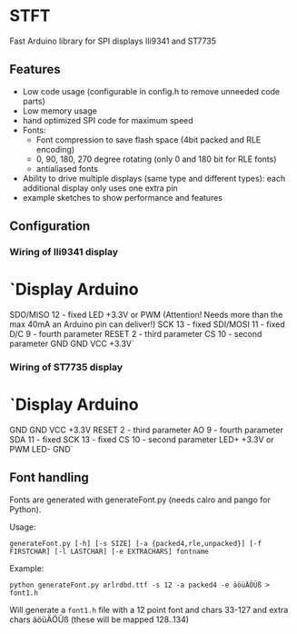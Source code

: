 STFT
====

Fast Arduino library for SPI displays Ili9341 and ST7735

Features
--------

* Low code usage (configurable in config.h to remove unneeded code parts)
* Low memory usage
* hand optimized SPI code for maximum speed
* Fonts:
  * Font compression to save flash space (4bit packed and RLE encoding)
  * 0, 90, 180, 270 degree rotating (only 0 and 180 bit for RLE fonts)
  * antialiased fonts
* Ability to drive multiple displays (same type and different types): each additional display only uses one extra pin
* example sketches to show performance and features

Configuration
-------------

### Wiring of Ili9341 display

`Display         Arduino
======================================================================================
SDO/MISO        12 - fixed
LED             +3.3V or PWM (Attention! Needs more than the max 40mA an Arduino pin can deliver!)
SCK             13 - fixed
SDI/MOSI        11 - fixed
D/C             9 - fourth parameter
RESET           2 - third parameter
CS              10 - second parameter
GND             GND
VCC             +3.3V`

### Wiring of ST7735 display

`Display         Arduino
======================================================================================
GND             GND
VCC             +3.3V
RESET           2 - third parameter
AO              9 - fourth parameter
SDA             11 - fixed
SCK             13 - fixed
CS              10 - second parameter
LED+            +3.3V or PWM
LED-            GND`

Font handling
-------------

Fonts are generated with generateFont.py (needs cairo and pango for Python).

Usage:

`generateFont.py [-h] [-s SIZE] [-a {packed4,rle,unpacked}]
                [-f FIRSTCHAR] [-l LASTCHAR] [-e EXTRACHARS]
                fontname`

Example:

`python generateFont.py arlrdbd.ttf -s 12 -a packed4 -e äöüÄÖÜß > font1.h`

Will generate a `font1.h` file with a 12 point font and chars 33-127 and extra chars äöüÄÖÜß (these will be mapped 128..134)
